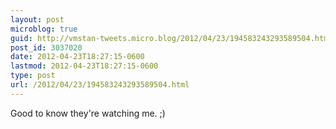 ```yaml
---
layout: post
microblog: true
guid: http://vmstan-tweets.micro.blog/2012/04/23/194583243293589504.html
post_id: 3037020
date: 2012-04-23T18:27:15-0600
lastmod: 2012-04-23T18:27:15-0600
type: post
url: /2012/04/23/194583243293589504.html
---
```

Good to know they're watching me. ;)
